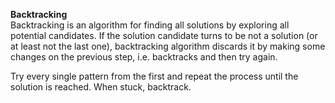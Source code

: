 **Backtracking**  
Backtracking is an algorithm for finding all solutions by exploring all potential candidates. If the solution candidate turns to be not a solution (or at least not the last one), backtracking algorithm discards it by making some changes on the previous step, i.e. backtracks and then try again.

Try every single pattern from the first and repeat the process until the solution is reached. When stuck, backtrack.
